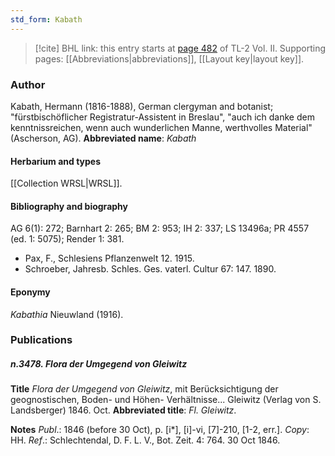 ```yaml
---
std_form: Kabath
---
```


> [!cite] BHL link: this entry starts at [page 482](https://www.biodiversitylibrary.org/page/33068724) of TL-2 Vol. II.
> Supporting pages: [[Abbreviations|abbreviations]], [[Layout key|layout key]].

### Author

Kabath, Hermann (1816-1888), German clergyman and botanist; "fürstbischöflicher Registratur-Assistent in Breslau", "auch ich danke dem kenntnissreichen, wenn auch wunderlichen Manne, werthvolles Material" (Ascherson, AG). 
**Abbreviated name**: *Kabath*

#### Herbarium and types

[[Collection WRSL|WRSL]].

#### Bibliography and biography

AG 6(1): 272; Barnhart 2: 265; BM 2: 953; IH 2: 337; LS 13496a; PR 4557 (ed. 1: 5075); Render 1: 381.
- Pax, F., Schlesiens Pflanzenwelt 12. 1915.
- Schroeber, Jahresb. Schles. Ges. vaterl. Cultur 67: 147. 1890.

#### Eponymy

*Kabathia* Nieuwland (1916).

### Publications

##### n.3478. Flora der Umgegend von Gleiwitz

**Title**
*Flora der Umgegend von Gleiwitz*, mit Berücksichtigung der geognostischen, Boden- und Höhen- Verhältnisse... Gleiwitz (Verlag von S. Landsberger) 1846. Oct.
**Abbreviated title**: *Fl. Gleiwitz*.

**Notes**
*Publ*.: 1846 (before 30 Oct), p. \[i\*\], \[i\]-vi, \[7\]-210, \[1-2, err.\]. *Copy*: HH.
*Ref*.: Schlechtendal, D. F. L. V., Bot. Zeit. 4: 764. 30 Oct 1846.

